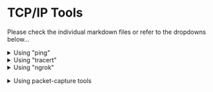 <h1>TCP/IP Tools</h1>
<p>Please check the individual markdown files or refer to the dropdowns below...</p>
<details>
                <summary>Using "ping"</summary>
                    <!-- space for the script -->

## `ping` three popular websites (for 5 or so packets each)
    1. Ping www.amazon.com three times
    2. Ping www.google.com  three times
    3. Ping www.microsoft.com three times


>What were the min/avg/max/stddev statistics for each?

`www.amazon.com`

    min = 2.955 ms
    avg = 92.156 ms
    max = 187.913 ms
    stddev = 65.451 ms

`www.google.com`

    min = 2.464 ms
    avg = 67.271 ms
    max = 151.284 ms
    stdev = 55.732 ms

`www.microsoft.com`

    min = 3.522 ms
    avg = 68.188 ms
    max = 208.974 ms
    stdev = 77.802 ms

>Was there any packet loss on any of the pings?

There were no packet loss on any of the pings I did for `www.amazon.com`, `www.google.com`, and `www.microsoft.com`

>Did the IP address change for a given website between pings?

The IP address did not change for a website between pings; however, I did notice how the ping URL address is different than what I put in. For example, `ping www.amazon.com` did not ping `www.amazon.com` directly. Rather, it pinged `d3ag4hukkh62yn.cloudfront.net`. However, Google's case was different as they did not have a different URL that is pinged.

---
## Terminal Output
`ping www.amazon.com`

    PING d3ag4hukkh62yn.cloudfront.net (18.65.233.187): 56 data bytes
    64 bytes from 18.65.233.187: icmp_seq=0 ttl=247 time=2.955 ms
    64 bytes from 18.65.233.187: icmp_seq=1 ttl=247 time=44.564 ms
    64 bytes from 18.65.233.187: icmp_seq=2 ttl=247 time=88.319 ms
    64 bytes from 18.65.233.187: icmp_seq=3 ttl=247 time=137.028 ms
    64 bytes from 18.65.233.187: icmp_seq=4 ttl=247 time=187.913 ms
    
    --- d3ag4hukkh62yn.cloudfront.net ping statistics ---
    5 packets transmitted, 5 packets received, 0.0% packet loss
    round-trip min/avg/max/stddev = 2.955/92.156/187.913/65.451 ms

`ping www.google.com`

    PING www.google.com (172.217.14.228): 56 data bytes
    64 bytes from 172.217.14.228: icmp_seq=0 ttl=56 time=2.464 ms
    64 bytes from 172.217.14.228: icmp_seq=1 ttl=56 time=16.246 ms
    64 bytes from 172.217.14.228: icmp_seq=2 ttl=56 time=59.073 ms
    64 bytes from 172.217.14.228: icmp_seq=3 ttl=56 time=107.290 ms
    64 bytes from 172.217.14.228: icmp_seq=4 ttl=56 time=151.284 ms
    
    --- www.google.com ping statistics ---
    5 packets transmitted, 5 packets received, 0.0% packet loss
    round-trip min/avg/max/stddev = 2.464/67.271/151.284/55.732 ms

`ping www.microsoft.com`

    PING e13678.dscb.akamaiedge.net (23.216.81.152): 56 data bytes
    64 bytes from 23.216.81.152: icmp_seq=0 ttl=53 time=208.974 ms
    64 bytes from 23.216.81.152: icmp_seq=1 ttl=53 time=96.555 ms
    64 bytes from 23.216.81.152: icmp_seq=2 ttl=53 time=16.085 ms
    64 bytes from 23.216.81.152: icmp_seq=3 ttl=53 time=3.522 ms
    64 bytes from 23.216.81.152: icmp_seq=4 ttl=53 time=15.806 ms
    
    --- e13678.dscb.akamaiedge.net ping statistics ---
    5 packets transmitted, 5 packets received, 0.0% packet loss
    round-trip min/avg/max/stddev = 3.522/68.188/208.974/77.802 ms

</details>
<details>
                <summary>Using "tracert"</summary>
                    <!-- space for the script -->

## Use `tracert` (or `traceroute`, depending on your OS) on the following sites:
    www.amazon.com
    www.google.com
    www.microsoft.com

>What was the target server's IP address?

`www.amazon.com`
    
184.26.81.5

`www.google.com`

108.170.245.97

`www.microsoft.com`

 23.216.81.152

> How many hops were needed to reach the target?

`www.amazon.com`
    
11 hops

`www.google.com`

11 hops

`www.microsoft.com`

11 hops


> Can you identify your ISP from the intermediate server DNS names?

My ISP seems to be derivable from this DNS and IP: `lo0--5.uwcr-atg-1.infra.washington.edu (198.48.66.5)`. It seems that my second hop for all of the routes hits this point where it is a public IP address for the first time. 

![whatismyipaddress.com image](https://github.com/treblenaX/tcptools/blob/main/img/isp.png)

According to `whatismyipaddress.com`, my ISP is the University of Washington which makes total sense as I am on the UW WiFi. 

> Identify the "class" of IP address for each major step in the trip

`www.amazon.com`

    1   10      Class A
    2   198     Class C
    3   10      Class A
    4   10      Class A
    5   10      Class A
    6   209     Class C
    7   198     Class C
    8   163     Class B
    9   162     Class B   
    10  23      Class A  
    11  184     Class B 

`www.google.com`

    1   10      Class A
    2   198     Class C
    3   10      Class A
    4   10      Class A
    5   10      Class A
    6   209     Class C
    7   74      Class A
    8   *       *
    9   209     Class C
    10  142     Class B
    11  108     Class A

`www.microsoft.com`

    1   10      Class A
    2   198     Class C
    3   10      Class A
    4   10      Class A
    5   10      Class A
    6   209     Class C
    7   206     Class C
    8   *       * 
    9   *       * 
    10  *       *
    11  23      Class A

---
## Terminal Output

`traceroute www.amazon.com`

    traceroute to e15316.dsca.akamaiedge.net (184.26.81.5), 64 hops max, 52 byte packets
    1  irb--2523.uwir-ads-1.infra.washington.edu (10.18.0.2)  6.054 ms  2.203 ms  2.132 ms
    2  lo0--5.uwcr-atg-1.infra.washington.edu (198.48.66.5)  3.487 ms  3.225 ms  3.666 ms
    3  ae4--1009.uwcr-atg-1.infra.washington.edu (10.132.5.75)  2.685 ms  3.533 ms  2.630 ms
    4  wi_nat_int.uwcf-atg-2.infra.washington.edu (10.132.255.21)  2.027 ms  1.961 ms  2.060 ms
    5  et-8-0-0--4080.uwcr-atg-1.infra.washington.edu (10.132.255.22)  2.350 ms  2.879 ms  2.692 ms
    6  ae20--4010.icar-sttl1-3.infra.pnw-gigapop.net (209.124.188.134)  3.140 ms  3.207 ms  3.253 ms
    7  hundredge-0-0-0-24.817.core1.seat.net.internet2.edu (198.71.47.5)  5.101 ms  5.881 ms  6.732 ms
    8  fourhundredge-0-0-0-48.4079.agg2.seat.net.internet2.edu (163.253.1.165)  5.449 ms
        fourhundredge-0-0-0-49.4079.agg2.seat.net.internet2.edu (163.253.1.167)  4.525 ms  5.675 ms
    9  162.252.69.123 (162.252.69.123)  5.099 ms  2.291 ms  3.153 ms
    10  ae4.sabey-sea2.netarch.akamai.com (23.203.145.159)  4.596 ms  5.730 ms  10.624 ms
    11  a184-26-81-5.deploy.static.akamaitechnologies.com (184.26.81.5)  2.539 ms  3.667 ms  3.211 ms

`traceroute www.google.com`

    traceroute to www.google.com (142.250.217.68), 64 hops max, 52 byte packets
    1  irb--2523.uwir-ads-1.infra.washington.edu (10.18.0.2)  3.580 ms  1.708 ms  2.402 ms
    2  lo0--5.uwcr-atg-1.infra.washington.edu (198.48.66.5)  2.123 ms  2.793 ms  2.125 ms
    3  ae4--1009.uwcr-atg-1.infra.washington.edu (10.132.5.75)  2.205 ms  2.744 ms  2.172 ms
    4  wi_nat_int.uwcf-atg-2.infra.washington.edu (10.132.255.21)  2.522 ms  3.888 ms  2.037 ms
    5  et-8-0-0--4080.uwcr-atg-1.infra.washington.edu (10.132.255.22)  2.645 ms  3.064 ms  3.253 ms
    6  ae20--4011.icar-sttl1-3.infra.pnw-gigapop.net (209.124.190.134)  3.250 ms  2.424 ms  5.331 ms
    7  74.125.51.244 (74.125.51.244)  3.811 ms  3.595 ms  2.792 ms
    8  * * *
    9  209.85.254.236 (209.85.254.236)  177.589 ms
        142.251.50.242 (142.251.50.242)  5.953 ms
        209.85.254.236 (209.85.254.236)  4.429 ms
    10  142.251.55.199 (142.251.55.199)  3.040 ms
        142.251.55.197 (142.251.55.197)  3.107 ms  2.670 ms
    11  108.170.245.97 (108.170.245.97)  4.420 ms
        sea09s29-in-f4.1e100.net (142.250.217.68)  2.726 ms
        108.170.245.97 (108.170.245.97)  3.850 ms

`traceroute www.microsoft.com`

    traceroute to e13678.dscb.akamaiedge.net (23.216.81.152), 64 hops max, 52 byte packets
    1  irb--2523.uwir-ads-1.infra.washington.edu (10.18.0.2)  3.487 ms  2.006 ms  2.104 ms
    2  lo0--5.uwcr-atg-1.infra.washington.edu (198.48.66.5)  2.473 ms  2.526 ms  13.315 ms
    3  ae4--1009.uwcr-atg-1.infra.washington.edu (10.132.5.75)  19.658 ms  2.873 ms  3.460 ms
    4  wi_nat_int.uwcf-atg-2.infra.washington.edu (10.132.255.21)  2.660 ms  2.762 ms  2.172 ms
    5  et-8-0-0--4080.uwcr-atg-1.infra.washington.edu (10.132.255.22)  2.927 ms  5.696 ms  3.098 ms
    6  ae20--4010.icar-sttl1-3.infra.pnw-gigapop.net (209.124.188.134)  2.663 ms  3.083 ms  6.241 ms
    7  six-sea2.netarch.akamai.com (206.81.80.168)  3.155 ms  3.980 ms  3.123 ms
    8  * * *
    9  * * *
    10  * * *
    11  a23-216-81-152.deploy.static.akamaitechnologies.com (23.216.81.152)  4.141 ms  2.418 ms  3.298 ms
</details>
<details>
                <summary>Using "ngrok"</summary>
                    <!-- space for the script -->

I checked out "ngrok" and deployed a really quick website! 

![ngrok image](https://github.com/treblenaX/tcptools/blob/main/img/ngrok.png)</details>
<details>
                <summary>Using packet-capture tools</summary>
                    <!-- space for the script -->

I was able to capture the DHCP traffic for my laptop by `releasing` and `renewing` my IP address.

Since I am on the MacOS, I released my IP address by doing these commands [(source)](https://apple.stackexchange.com/questions/17401/how-can-i-release-and-renew-my-dhcp-lease-from-terminal):

    sudo ipconfig set en0 BOOTP
    sudo ipconfig set en0 DHCP

Then I `renewed` my IP address by going into my Network settings and renewing the DHCP lease using the Apple GUI.

Here is the result where we can see the `Discover, Offer, Request, and Acknowledgement`:

![dhcp image](https://github.com/treblenaX/tcptools/blob/main/img/dhcp.png)

>Looks like the IP lease time is 90 days!</details>
